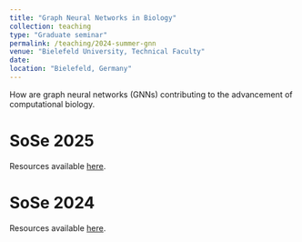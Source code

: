 ```yaml
---
title: "Graph Neural Networks in Biology"
collection: teaching
type: "Graduate seminar"
permalink: /teaching/2024-summer-gnn
venue: "Bielefeld University, Technical Faculty"
date: 
location: "Bielefeld, Germany"
---
```


How are graph neural networks (GNNs) contributing to the advancement of computational biology.

SoSe 2025
======
Resources available [here](https://gds.techfak.uni-bielefeld.de/teaching/2025summer/gnnsinbio).

SoSe 2024
======
Resources available [here](https://gds.techfak.uni-bielefeld.de/teaching/2024summer/gnnsinbiology).

